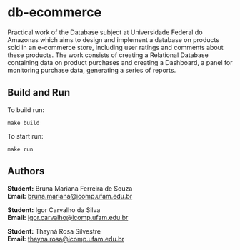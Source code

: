 # db-ecommerce
Practical work of the Database subject at Universidade Federal do Amazonas which aims to design and implement a database on products sold in an e-commerce store, including user ratings and comments about these products. The work consists of creating a Relational Database containing data on product purchases and creating a Dashboard, a panel for monitoring purchase data, generating a series of reports.

## Build and Run
To build run:
```
make build
```

To start run:
```
make run
```

## Authors
**Student:** Bruna Mariana Ferreira de Souza  
**Email:** bruna.mariana@icomp.ufam.edu.br

**Student:** Igor Carvalho da Silva  
**Email:** igor.carvalho@icomp.ufam.edu.br

**Student:** Thayná Rosa Silvestre   
**Email:** thayna.rosa@icomp.ufam.edu.br
